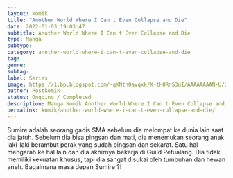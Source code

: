 ```yaml
---
layout: komik
title: "Another World Where I Can t Even Collapse and Die"
date: 2022-01-03 19:03:47
subtitle: Another World Where I Can t Even Collapse and Die
type: Manga
subtype: 
category: another-world-where-i-can-t-even-collapse-and-die
tag: 
genre: 
subtag: 
label: Series
image: https://1.bp.blogspot.com/-qKNth0avqxk/X-tH0RnS3uI/AAAAAAAAN-U/23enUc0NzF4RGaV64B65AuE-WyUxjzUhgCLcBGAsYHQ/s72-c/another-world-where-i-cant-even-collapse-and-die-ikidaore-mo-dekinai-konna-isekai-ja-765239-CTmE9Bew.jpeg
author: Postkomik
status: Ongoing / Completed
description: Manga Komik Another World Where I Can t Even Collapse and Die | Bahasa Indonesia
permalink: komik/another-world-where-i-can-t-even-collapse-and-die/
---
```




Sumire adalah seorang gadis SMA sebelum dia melompat ke dunia lain saat dia jatuh. Sebelum dia bisa pingsan dan mati, dia menemukan seorang anak laki-laki berambut perak yang sudah pingsan dan sekarat. Satu hal mengarah ke hal lain dan dia akhirnya bekerja di Guild Petualang. Dia tidak memiliki kekuatan khusus, tapi dia sangat disukai oleh tumbuhan dan hewan aneh. Bagaimana masa depan Sumire ?!

